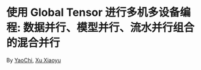 
# 使用 Global Tensor 进行多机多设备编程: 数据并行、模型并行、流水并行组合的混合并行
By [YaoChi](https://github.com/doombeaker), [Xu Xiaoyu](https://github.com/strint)